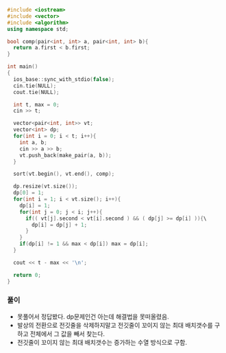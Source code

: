 ```cpp
#include <iostream>
#include <vector>
#include <algorithm>
using namespace std;

bool comp(pair<int, int> a, pair<int, int> b){
  return a.first < b.first;
}

int main()
{
  ios_base::sync_with_stdio(false);
  cin.tie(NULL);
  cout.tie(NULL);

  int t, max = 0;
  cin >> t;

  vector<pair<int, int>> vt;
  vector<int> dp;
  for(int i = 0; i < t; i++){
    int a, b;
    cin >> a >> b;
    vt.push_back(make_pair(a, b));
  }

  sort(vt.begin(), vt.end(), comp);

  dp.resize(vt.size());
  dp[0] = 1;
  for(int i = 1; i < vt.size(); i++){
    dp[i] = 1;
    for(int j = 0; j < i; j++){
      if(( vt[j].second < vt[i].second ) && ( dp[j] >= dp[i] )){\
        dp[i] = dp[j] + 1;
      }
    }
    if(dp[i] != 1 && max < dp[i]) max = dp[i];
  }

  cout << t - max << '\n';

  return 0;
}

```

### 풀이
- 못풀어서 정답봤다. dp문제인건 아는데 해결법을 못떠올렸음.
- 발상의 전환으로 전깃줄을 삭제하지말고 전깃줄이 꼬이지 않는 최대 배치갯수를 구하고 전체에서 그 값을 빼서 찾는다.
- 전깃줄이 꼬이지 않는 최대 배치갯수는 증가하는 수열 방식으로 구함.